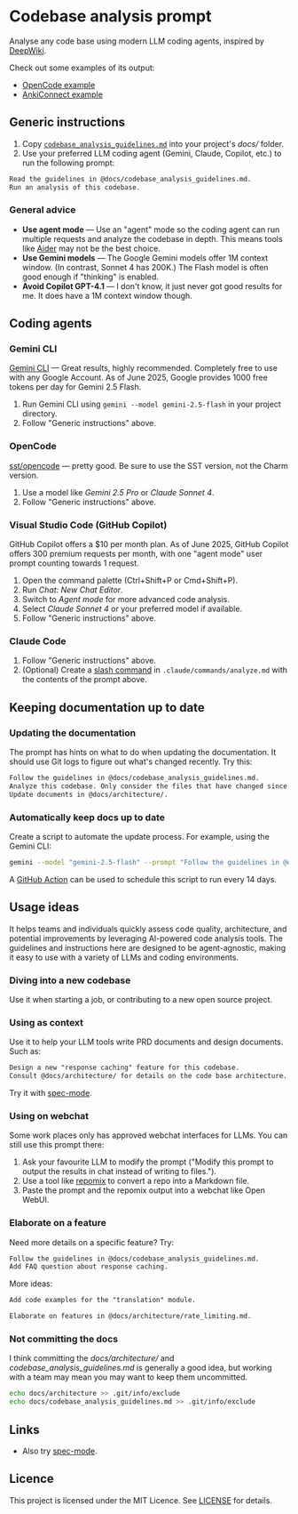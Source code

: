 # Codebase analysis prompt

Analyse any code base using modern LLM coding agents, inspired by [DeepWiki](https://deepwiki.com).

Check out some examples of its output:

- [OpenCode example](examples/opencode/index.md)
- [AnkiConnect example](examples/ankiconnect/index.md)

## Generic instructions

1. Copy [`codebase_analysis_guidelines.md`](codebase_analysis_guidelines.md) into your project's _docs/_ folder.
2. Use your preferred LLM coding agent (Gemini, Claude, Copilot, etc.) to run the following prompt:

```markdown
Read the guidelines in @docs/codebase_analysis_guidelines.md.
Run an analysis of this codebase.
```

### General advice

- **Use agent mode** &mdash; Use an "agent" mode so the coding agent can run multiple requests and analyze the codebase in depth. This means tools like [Aider](https://aider.chat/) may not be the best choice.
- **Use Gemini models** &mdash; The Google Gemini models offer 1M context window. (In contrast, Sonnet 4 has 200K.) The Flash model is often good enough if "thinking" is enabled.
- **Avoid Copilot GPT-4.1** &mdash; I don't know, it just never got good results for me. It does have a 1M context window though.

## Coding agents

### Gemini CLI

[Gemini CLI](https://github.com/google-gemini/gemini-cli) &mdash; Great results, highly recommended. Completely free to use with any Google Account. As of June 2025, Google provides 1000 free tokens per day for Gemini 2.5 Flash.

1. Run Gemini CLI using `gemini --model gemini-2.5-flash` in your project directory.
2. Follow "Generic instructions" above.

### OpenCode

[sst/opencode](https://github.com/sst/opencode) &mdash; pretty good. Be sure to use the SST version, not the Charm version.

1. Use a model like _Gemini 2.5 Pro_ or _Claude Sonnet 4_.
2. Follow "Generic instructions" above.

### Visual Studio Code (GitHub Copilot)

GitHub Copilot offers a $10 per month plan. As of June 2025, GitHub Copilot offers 300 premium requests per month, with one "agent mode" user prompt counting towards 1 request.

1. Open the command palette (Ctrl+Shift+P or Cmd+Shift+P).
2. Run _Chat: New Chat Editor_.
3. Switch to _Agent mode_ for more advanced code analysis.
4. Select _Claude Sonnet 4_ or your preferred model if available.
5. Follow "Generic instructions" above.

### Claude Code

1. Follow "Generic instructions" above.
2. (Optional) Create a [slash command](https://docs.anthropic.com/en/docs/claude-code/slash-commands) in `.claude/commands/analyze.md` with the contents of the prompt above.

## Keeping documentation up to date

### Updating the documentation

The prompt has hints on what to do when updating the documentation. It should use Git logs to figure out what's changed recently. Try this:

```markdown
Follow the guidelines in @docs/codebase_analysis_guidelines.md.
Analyze this codebase. Only consider the files that have changed since 14 days ago.
Update documents in @docs/architecture/.
```

### Automatically keep docs up to date

Create a script to automate the update process. For example, using the Gemini CLI:

```sh
gemini --model "gemini-2.5-flash" --prompt "Follow the guidelines in @docs/codebase_analysis_guidelines.md. Analyze this codebase. Only consider the files that have changed since 14 days ago. Update documents in @docs/architecture/."
```

A [GitHub Action](https://jasonet.co/posts/scheduled-actions/) can be used to schedule this script to run every 14 days.

## Usage ideas

It helps teams and individuals quickly assess code quality, architecture, and potential improvements by leveraging AI-powered code analysis tools. The guidelines and instructions here are designed to be agent-agnostic, making it easy to use with a variety of LLMs and coding environments.

### Diving into a new codebase

Use it when starting a job, or contributing to a new open source project.

### Using as context

Use it to help your LLM tools write PRD documents and design documents. Such as:

```markdown
Design a new "response caching" feature for this codebase.
Consult @docs/architecture/ for details on the code base architecture.
```

Try it with [spec-mode](https://github.com/rstacruz/spec-mode-prompt).

### Using on webchat

Some work places only has approved webchat interfaces for LLMs. You can still use this prompt there:

1. Ask your favourite LLM to modify the prompt ("Modify this prompt to output the results in chat instead of writing to files.").
2. Use a tool like [repomix](https://repomix.com/) to convert a repo into a Markdown file.
3. Paste the prompt and the repomix output into a webchat like Open WebUI.

### Elaborate on a feature

Need more details on a specific feature? Try:

```markdown
Follow the guidelines in @docs/codebase_analysis_guidelines.md.
Add FAQ question about response caching.
```

More ideas:

```markdown
Add code examples for the "translation" module.

Elaborate on features in @docs/architecture/rate_limiting.md.
```

### Not committing the docs

I think committing the _docs/architecture/_ and _codebase_analysis_guidelines.md_ is generally a good idea, but working with a team may mean you may want to keep them uncommitted.

```sh
echo docs/architecture >> .git/info/exclude
echo docs/codebase_analysis_guidelines.md >> .git/info/exclude
```

## Links

- Also try [spec-mode](https://github.com/rstacruz/spec-mode-prompt).

## Licence

This project is licensed under the MIT Licence. See [LICENSE](LICENSE.md) for details.
